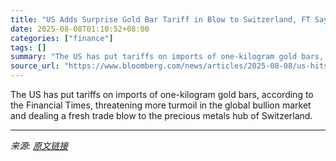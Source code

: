 ```yaml
---
title: "US Adds Surprise Gold Bar Tariff in Blow to Switzerland, FT Says"
date: 2025-08-08T01:10:52+08:00
categories: ["finance"]
tags: []
summary: "The US has put tariffs on imports of one-kilogram gold bars, according to the Financial Times, threatening more turmoil in the global bullion market and dealing a fresh trade blow to the precious meta"
source_url: "https://www.bloomberg.com/news/articles/2025-08-08/us-hits-gold-bars-with-tariffs-in-blow-to-switzerland-ft-report"
---
```


The US has put tariffs on imports of one-kilogram gold bars, according to the Financial Times, threatening more turmoil in the global bullion market and dealing a fresh trade blow to the precious metals hub of Switzerland.

---

*来源: [原文链接](https://www.bloomberg.com/news/articles/2025-08-08/us-hits-gold-bars-with-tariffs-in-blow-to-switzerland-ft-report)*
